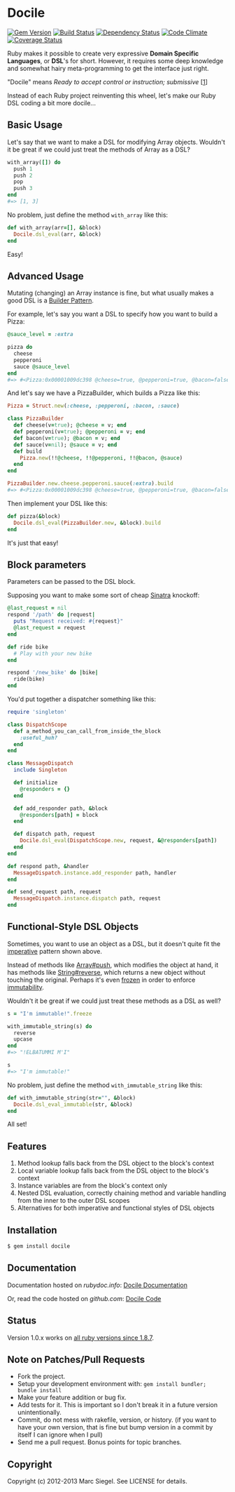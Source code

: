 # Docile
[![Gem Version](https://badge.fury.io/rb/docile.png)](http://badge.fury.io/rb/docile)
[![Build Status](https://travis-ci.org/ms-ati/docile.png)](https://travis-ci.org/ms-ati/docile)
[![Dependency Status](https://gemnasium.com/ms-ati/docile.png)](https://gemnasium.com/ms-ati/docile)
[![Code Climate](https://codeclimate.com/github/ms-ati/docile.png)](https://codeclimate.com/github/ms-ati/docile)
[![Coverage Status](https://coveralls.io/repos/ms-ati/docile/badge.png)](https://coveralls.io/r/ms-ati/docile)

Ruby makes it possible to create very expressive **Domain Specific
Languages**, or **DSL**'s for short. However, it requires some deep knowledge and
somewhat hairy meta-programming to get the interface just right.

"Docile" means *Ready to accept control or instruction; submissive* [[1]]

Instead of each Ruby project reinventing this wheel, let's make our Ruby DSL
coding a bit more docile...

[1]: http://www.google.com/search?q=docile+definition   "Google"

## Basic Usage

Let's say that we want to make a DSL for modifying Array objects.
Wouldn't it be great if we could just treat the methods of Array as a DSL?

```ruby
with_array([]) do
  push 1
  push 2
  pop
  push 3
end
#=> [1, 3]
```

No problem, just define the method `with_array` like this:

```ruby
def with_array(arr=[], &block)
  Docile.dsl_eval(arr, &block)
end
```

Easy!

## Advanced Usage

Mutating (changing) an Array instance is fine, but what usually makes a good DSL is a [Builder Pattern][2].

For example, let's say you want a DSL to specify how you want to build a Pizza:

```ruby
@sauce_level = :extra

pizza do
  cheese
  pepperoni
  sauce @sauce_level
end
#=> #<Pizza:0x00001009dc398 @cheese=true, @pepperoni=true, @bacon=false, @sauce=:extra>
```

And let's say we have a PizzaBuilder, which builds a Pizza like this:

```ruby
Pizza = Struct.new(:cheese, :pepperoni, :bacon, :sauce)

class PizzaBuilder
  def cheese(v=true); @cheese = v; end
  def pepperoni(v=true); @pepperoni = v; end
  def bacon(v=true); @bacon = v; end
  def sauce(v=nil); @sauce = v; end
  def build
    Pizza.new(!!@cheese, !!@pepperoni, !!@bacon, @sauce)
  end
end

PizzaBuilder.new.cheese.pepperoni.sauce(:extra).build
#=> #<Pizza:0x00001009dc398 @cheese=true, @pepperoni=true, @bacon=false, @sauce=:extra>
```

Then implement your DSL like this:

``` ruby
def pizza(&block)
  Docile.dsl_eval(PizzaBuilder.new, &block).build
end
```

It's just that easy!

[2]: http://stackoverflow.com/questions/328496/when-would-you-use-the-builder-pattern  "Builder Pattern"

## Block parameters

Parameters can be passed to the DSL block.

Supposing you want to make some sort of cheap [Sinatra][3] knockoff:

```ruby
@last_request = nil
respond '/path' do |request|
  puts "Request received: #{request}"
  @last_request = request
end

def ride bike
  # Play with your new bike
end

respond '/new_bike' do |bike|
  ride(bike)
end
```

You'd put together a dispatcher something like this:

```ruby
require 'singleton'

class DispatchScope
  def a_method_you_can_call_from_inside_the_block
    :useful_huh?
  end
end

class MessageDispatch
  include Singleton

  def initialize
    @responders = {}
  end

  def add_responder path, &block
    @responders[path] = block
  end

  def dispatch path, request
    Docile.dsl_eval(DispatchScope.new, request, &@responders[path])
  end
end

def respond path, &handler
  MessageDispatch.instance.add_responder path, handler
end

def send_request path, request
  MessageDispatch.instance.dispatch path, request
end
```

[3]: http://www.sinatrarb.com "Sinatra"

## Functional-Style DSL Objects

Sometimes, you want to use an object as a DSL, but it doesn't quite fit the
[imperative](http://en.wikipedia.org/wiki/Imperative_programming) pattern shown
above.

Instead of methods like
[Array#push](http://www.ruby-doc.org/core-2.0/Array.html#method-i-push), which
modifies the object at hand, it has methods like
[String#reverse](http://www.ruby-doc.org/core-2.0/String.html#method-i-reverse),
which returns a new object without touching the original. Perhaps it's even
[frozen](http://www.ruby-doc.org/core-2.0/Object.html#method-i-freeze) in
order to enforce [immutability](http://en.wikipedia.org/wiki/Immutable_object).

Wouldn't it be great if we could just treat these methods as a DSL as well?

```ruby
s = "I'm immutable!".freeze

with_immutable_string(s) do
  reverse
  upcase
end
#=> "!ELBATUMMI M'I"

s
#=> "I'm immutable!"
```

No problem, just define the method `with_immutable_string` like this:

```ruby
def with_immutable_string(str="", &block)
  Docile.dsl_eval_immutable(str, &block)
end
```

All set!

## Features

  1.  Method lookup falls back from the DSL object to the block's context
  2.  Local variable lookup falls back from the DSL object to the block's
        context
  3.  Instance variables are from the block's context only
  4.  Nested DSL evaluation, correctly chaining method and variable handling
        from the inner to the outer DSL scopes
  5.  Alternatives for both imperative and functional styles of DSL objects

## Installation

``` bash
$ gem install docile
```

## Documentation

Documentation hosted on *rubydoc.info*: [Docile Documentation](http://rubydoc.info/gems/docile)

Or, read the code hosted on *github.com*: [Docile Code](https://github.com/ms-ati/docile)

## Status

Version 1.0.x works on [all ruby versions since 1.8.7](https://github.com/ms-ati/docile/blob/master/.travis.yml).

## Note on Patches/Pull Requests

  * Fork the project.
  * Setup your development environment with:
      `gem install bundler; bundle install`
  * Make your feature addition or bug fix.
  * Add tests for it. This is important so I don't break it in a future version
      unintentionally.
  * Commit, do not mess with rakefile, version, or history.
      (if you want to have your own version, that is fine but bump version in a
      commit by itself I can ignore when I pull)
  * Send me a pull request. Bonus points for topic branches.

## Copyright

Copyright (c) 2012-2013 Marc Siegel. See LICENSE for details.

